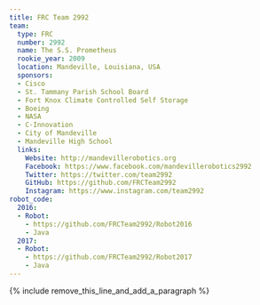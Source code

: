 ```yaml
---
title: FRC Team 2992
team:
  type: FRC
  number: 2992
  name: The S.S. Prometheus
  rookie_year: 2009
  location: Mandeville, Louisiana, USA
  sponsors:
  - Cisco
  - St. Tammany Parish School Board
  - Fort Knox Climate Controlled Self Storage
  - Boeing
  - NASA
  - C-Innovation
  - City of Mandeville
  - Mandeville High School
  links:
    Website: http://mandevillerobotics.org
    Facebook: https://www.facebook.com/mandevillerobotics2992
    Twitter: https://twitter.com/team2992
    GitHub: https://github.com/FRCTeam2992
    Instagram: https://www.instagram.com/team2992
robot_code:
  2016:
  - Robot:
    - https://github.com/FRCTeam2992/Robot2016
    - Java
  2017:
  - Robot:
    - https://github.com/FRCTeam2992/Robot2017
    - Java
---
```


{% include remove_this_line_and_add_a_paragraph %}